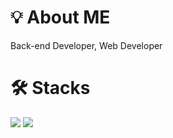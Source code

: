 # 💡 About ME
Back-end Developer, Web Developer


# 🛠 Stacks
<div>
<img src="https://img.shields.io/badge/JAVA-ffbf00?style=flat&logoColor=white"/>
<img src="https://img.shields.io/badge/spring-%236DB33F.svg?style=flat&logo=spring&logoColor=white"/>
</div>
